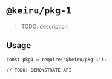 # `@keiru/pkg-1`

> TODO: description

## Usage

```
const pkg1 = require('@keiru/pkg-1');

// TODO: DEMONSTRATE API
```
